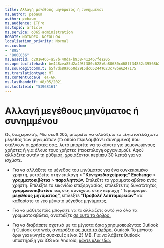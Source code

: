 ```yaml
---
title: Αλλαγή μεγέθους μηνύματος ή συνημμένου
ms.author: pebaum
author: pebaum
ms.audience: ITPro
ms.topic: article
ms.service: o365-administration
ROBOTS: NOINDEX, NOFOLLOW
localization_priority: Normal
ms.custom:
- "895"
- "8000036"
ms.assetid: c2016465-a57b-40da-b938-412467fea205
ms.openlocfilehash: be448aea85d2a498f380c628b6a80680cd68ff34852c39568b227ede3f1c2c24
ms.sourcegitcommit: b5f7da89a650d2915dc652449623c78be6247175
ms.translationtype: MT
ms.contentlocale: el-GR
ms.lasthandoff: 08/05/2021
ms.locfileid: "53968161"
---
```

# <a name="changing-message-or-attachment-size"></a>Αλλαγή μεγέθους μηνύματος ή συνημμένου

Ως διαχειριστής Microsoft 365, μπορείτε να αλλάξετε το μέγιστο/ελάχιστο μέγεθος των μηνυμάτων (το οποίο περιλαμβάνει συνημμένα) που στέλνουν οι χρήστες σας. Αυτό μπορείτε να το κάνετε για μεμονωμένους χρήστες ή για όλους τους χρήστες (προεπιλογή οργανισμού). Αφού αλλάξετε αυτήν τη ρύθμιση, χρειάζονται περίπου 30 λεπτά για να ισχύστε.
  
- Για να αλλάξετε το μέγεθος του  μηνύματος για ένα συγκεκριμένο χρήστη, μεταβείτε στην επιλογή \> **"Κέντρα διαχείρισης" Exchange** \> **γραμματοκιβώτια** \> **παραληπτών.** Επιλέξτε το γραμματοκιβώτιο ενός χρήστη. Επιλέξτε το εικονίδιο επεξεργασίας, επιλέξτε τις δυνατότητες **γραμματοκιβωτίου** και, στη συνέχεια, στην περιοχή "Περιορισμοί **μεγέθους μηνύματος",** επιλέξτε **"Προβολή λεπτομερειών"** και καθορίστε το νέο μέγιστο μέγεθος μηνύματος.

- Για να μάθετε πώς μπορείτε να το αλλάξετε αυτό για όλα τα γραμματοκιβώτια, ανατρέξτε [σε αυτό το άρθρο.](https://www.microsoft.com/microsoft-365/blog/2015/04/15/office-365-now-supports-larger-email-messages-up-to-150-mb/)

- Για να διαβάσετε σχετικά με τα μέγιστα όρια χρησιμοποιώντας Outlook ή Outlook στο web, ανατρέξτε [σε αυτό το άρθρο.](https://technet.microsoft.com/library/exchange-online-limits.aspx#MessageLimits) Outlook Το μέγιστο όριο για κινητές συσκευές είναι 25 MB. Για να λάβετε Outlook υποστήριξη για iOS και Android, [κάντε κλικ εδώ.](https://support.office.com/article/Get-in-app-help-for-Outlook-for-iOS-and-Android-218a22d1-9fa5-4889-b689-de1c63493243)
